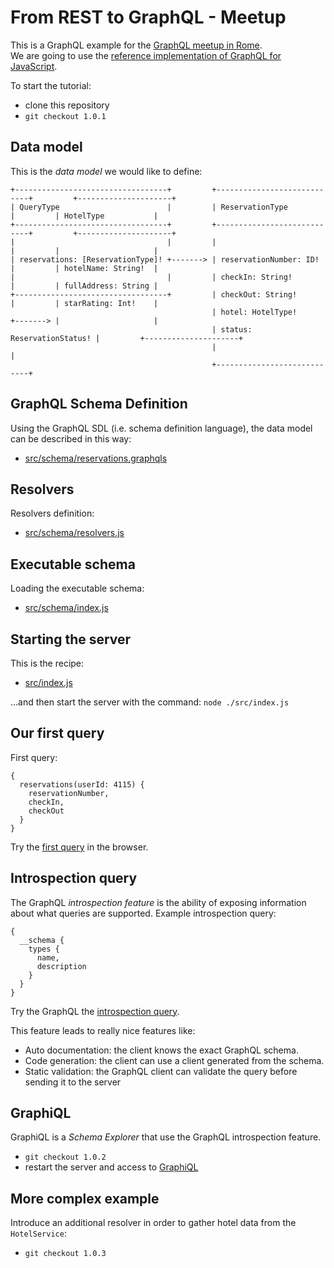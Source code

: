 # From REST to GraphQL - Meetup
This is a GraphQL example for the [GraphQL meetup in Rome](https://www.meetup.com/Rome-Software-Discussion/events/245282496/).  
We are going to use the [reference implementation of GraphQL for JavaScript](https://github.com/graphql/graphql-js).

To start the tutorial:
* clone this repository
* `git checkout 1.0.1`

## Data model

This is the *data model* we would like to define:

````
+----------------------------------+         +----------------------------+         +---------------------+
| QueryType                        |         | ReservationType            |         | HotelType           |
+----------------------------------+         +----------------------------+         +---------------------+
|                                  |         |                            |         |                     |
| reservations: [ReservationType]! +-------> | reservationNumber: ID!     |         | hotelName: String!  |
|                                  |         | checkIn: String!           |         | fullAddress: String |
+----------------------------------+         | checkOut: String!          |         | starRating: Int!    |
                                             | hotel: HotelType!          +-------> |                     |
                                             | status: ReservationStatus! |         +---------------------+
                                             |                            |
                                             +----------------------------+
````

## GraphQL Schema Definition

Using the GraphQL SDL (i.e. schema definition language), the data model can be described in this way:
* [src/schema/reservations.graphqls](src/schema/reservations.graphqls)

## Resolvers

Resolvers definition:
* [src/schema/resolvers.js](src/schema/resolvers.js)

## Executable schema

Loading the executable schema:
* [src/schema/index.js](src/schema/index.js)

## Starting the server

This is the recipe:
* [src/index.js](src/index.js)

...and then start the server with the command: `node ./src/index.js`

## Our first query

First query:

````
{
  reservations(userId: 4115) {
    reservationNumber,
    checkIn,
    checkOut
  }
}
````

Try the [first query](http://localhost:3000/graphql?query={reservations(userId:4115){reservationNumber,checkIn,checkOut}}) in the browser.

## Introspection query

The GraphQL *introspection feature* is the ability of exposing information about what queries are supported.
Example introspection query:

````
{
  __schema {
    types {
      name,
      description
    }
  }
}
````

Try the GraphQL the [introspection query](http://localhost:3000/graphql?query={__schema{types{name,description}}}).

This feature leads to really nice features like:
* Auto documentation: the client knows the exact GraphQL schema.
* Code generation: the client can use a client generated from the schema.
* Static validation: the GraphQL client can validate the query before sending it to the server

## GraphiQL

GraphiQL is a *Schema Explorer* that use the GraphQL introspection feature.

* `git checkout 1.0.2`
* restart the server and access to [GraphiQL](http://localhost:3000/graphiql/)

## More complex example

Introduce an additional resolver in order to gather hotel data from the `HotelService`:
* `git checkout 1.0.3`

